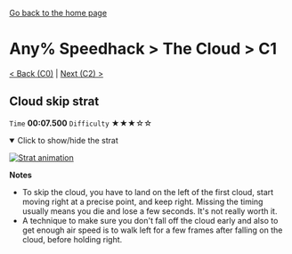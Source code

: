 [Go back to the home page](https://github.com/Doublevil/scbspeedrun)

# Any% Speedhack > The Cloud > C1

[< Back (C0)](https://github.com/Doublevil/scbspeedrun/blob/main/levels/any_sh/C/C0.md) | [Next (C2) >](https://github.com/Doublevil/scbspeedrun/blob/main/levels/any_sh/C/C2.md)

## Cloud skip strat

`Time` **00:07.500** `Difficulty` ★★★☆☆
<details open>
  <summary>Click to show/hide the strat</summary>

  [![Strat animation](https://github.com/Doublevil/scbspeedrun/blob/main/media/levels/C/C1_CloudSkip.webp)](https://github.com/Doublevil/scbspeedrun/blob/main/media/levels/C/C1_CloudSkip.mp4?raw=true)

  **Notes**
  - To skip the cloud, you have to land on the left of the first cloud, start moving right at a precise point, and keep right. Missing the timing usually means you die and lose a few seconds. It's not really worth it.
  - A technique to make sure you don't fall off the cloud early and also to get enough air speed is to walk left for a few frames after falling on the cloud, before holding right.
</details>

